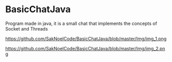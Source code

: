 # BasicChatJava
Program made in java, it is a small chat that implements the concepts of Socket and Threads

https://github.com/SakNoelCode/BasicChatJava/blob/master/Img/img_1.png

https://github.com/SakNoelCode/BasicChatJava/blob/master/Img/img_2.png
